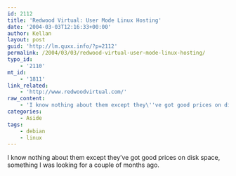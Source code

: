 ```yaml
---
id: 2112
title: 'Redwood Virtual: User Mode Linux Hosting'
date: '2004-03-03T12:16:33+00:00'
author: Kellan
layout: post
guid: 'http://lm.quxx.info/?p=2112'
permalink: /2004/03/03/redwood-virtual-user-mode-linux-hosting/
typo_id:
    - '2110'
mt_id:
    - '1811'
link_related:
    - 'http://www.redwoodvirtual.com/'
raw_content:
    - 'I know nothing about them except they\''ve got good prices on disk space, something I was looking for a couple of months ago.'
categories:
    - Aside
tags:
    - debian
    - linux
---
```


I know nothing about them except they’ve got good prices on disk space, something I was looking for a couple of months ago.
